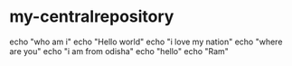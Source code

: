 # my-centralrepository
echo "who am i"
echo "Hello world"
echo "i love my nation"
echo "where are you"
echo "i am from odisha"
echo "hello"
echo "Ram"
